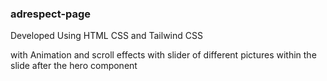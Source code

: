 ### adrespect-page

Developed Using HTML CSS and Tailwind CSS

with Animation and scroll effects with slider of different pictures within the slide after the hero component
